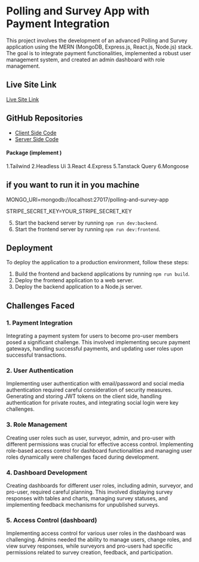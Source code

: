 
# Polling and Survey App with Payment Integration

This project involves the development of an advanced Polling and Survey application using the MERN (MongoDB, Express.js, React.js, Node.js) stack. The goal is to integrate payment functionalities, implemented a robust user management system, and created an admin dashboard with role management.

## Live Site Link

[Live Site Link](https://pollinate-01.web.app)

## GitHub Repositories

- [Client Side Code](https://github.com/programming-hero-web-course1/b8a12-client-side-JannatulHappy)
- [Server Side Code](https://github.com/programming-hero-web-course1/b8a12-server-side-JannatulHappy)


#### Package (implement )
 1.Tailwind
 2.Headless Ui
 3.React
 4.Express
 5.Tanstack Query
 6.Mongoose



## if you want to run it in you machine

MONGO_URI=mongodb://localhost:27017/polling-and-survey-app

STRIPE_SECRET_KEY=YOUR_STRIPE_SECRET_KEY

5. Start the backend server by running `npm run dev:backend`.
6. Start the frontend server by running `npm run dev:frontend`.



## Deployment

To deploy the application to a production environment, follow these steps:

1. Build the frontend and backend applications by running `npm run build`.
2. Deploy the frontend application to a web server.
3. Deploy the backend application to a Node.js server.



## Challenges Faced

### 1. Payment Integration

Integrating a payment system for users to become pro-user members posed a significant challenge. This involved implementing secure payment gateways, handling successful payments, and updating user roles upon successful transactions.

### 2. User Authentication

Implementing user authentication with email/password and social media authentication required careful consideration of security measures. Generating and storing JWT tokens on the client side, handling authentication for private routes, and integrating social login were key challenges.

### 3. Role Management

Creating user roles such as user, surveyor, admin, and pro-user with different permissions was crucial for effective access control. Implementing role-based access control for dashboard functionalities and managing user roles dynamically were challenges faced during development.

### 4. Dashboard Development

Creating dashboards for different user roles, including admin, surveyor, and pro-user, required careful planning. This involved displaying survey responses with tables and charts, managing survey statuses, and implementing feedback mechanisms for unpublished surveys.

### 5. Access Control (dashboard)

Implementing access control for various user roles in the dashboard was challenging. Admins needed the ability to manage users, change roles, and view survey responses, while surveyors and pro-users had specific permissions related to survey creation, feedback, and participation.


